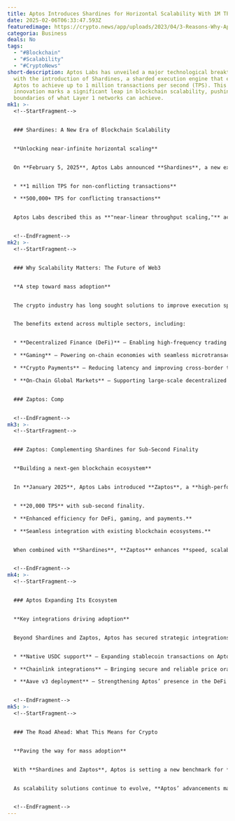 ```yaml
---
title: Aptos Introduces Shardines for Horizontal Scalability With 1M TPS
date: 2025-02-06T06:33:47.593Z
featuredimage: https://crypto.news/app/uploads/2023/04/3-Reasons-Why-Aptos-APT-and-DigiToads-TOADS01.jpg.webp
categoria: Business
deals: No
tags:
  - "#Blockchain"
  - "#Scalability"
  - "#CryptoNews"
short-description: Aptos Labs has unveiled a major technological breakthrough
  with the introduction of Shardines, a sharded execution engine that enables
  Aptos to achieve up to 1 million transactions per second (TPS). This
  innovation marks a significant leap in blockchain scalability, pushing the
  boundaries of what Layer 1 networks can achieve.
mk1: >-
  <!--StartFragment-->


  ### Shardines: A New Era of Blockchain Scalability


  **Unlocking near-infinite horizontal scaling**


  On **February 5, 2025**, Aptos Labs announced **Shardines**, a new execution engine that enables **horizontal scalability** by **decoupling consensus from storage**. This architecture allows for **independent scaling**, unlocking unprecedented transaction speeds:


  * **1 million TPS for non-conflicting transactions**

  * **500,000+ TPS for conflicting transactions**


  Aptos Labs described this as **"near-linear throughput scaling,"** achieved on a **30-machine cluster**, demonstrating the potential for **infinitely scalable blockchain infrastructure**.


  <!--EndFragment-->
mk2: >-
  <!--StartFragment-->


  ### Why Scalability Matters: The Future of Web3


  **A step toward mass adoption**


  The crypto industry has long sought solutions to improve execution speed and **reduce congestion on blockchain networks**. **Shardines is expected to accelerate Web3 growth** by allowing **higher transaction throughput**, making decentralized applications (dApps) **faster and more efficient**.


  The benefits extend across multiple sectors, including:


  * **Decentralized Finance (DeFi)** – Enabling high-frequency trading and lending platforms.

  * **Gaming** – Powering on-chain economies with seamless microtransactions.

  * **Crypto Payments** – Reducing latency and improving cross-border transactions.

  * **On-Chain Global Markets** – Supporting large-scale decentralized exchanges (DEXs) and tokenized assets.


  ### Zaptos: Comp


  <!--EndFragment-->
mk3: >-
  <!--StartFragment-->


  ### Zaptos: Complementing Shardines for Sub-Second Finality


  **Building a next-gen blockchain ecosystem**


  In **January 2025**, Aptos Labs introduced **Zaptos**, a **high-performance transaction framework** designed to reduce **end-to-end latency**. Key features of Zaptos include:


  * **20,000 TPS** with sub-second finality.

  * **Enhanced efficiency for DeFi, gaming, and payments.**

  * **Seamless integration with existing blockchain ecosystems.**


  When combined with **Shardines**, **Zaptos** enhances **speed, scalability, and efficiency**, positioning **Aptos as one of the most advanced Layer 1 blockchains** in the market.


  <!--EndFragment-->
mk4: >-
  <!--StartFragment-->


  ### Aptos Expanding Its Ecosystem


  **Key integrations driving adoption**


  Beyond Shardines and Zaptos, Aptos has secured strategic integrations, including:


  * **Native USDC support** – Expanding stablecoin transactions on Aptos.

  * **Chainlink integrations** – Bringing secure and reliable price oracles to the network.

  * **Aave v3 deployment** – Strengthening Aptos’ presence in the DeFi sector.


  <!--EndFragment-->
mk5: >-
  <!--StartFragment-->


  ### The Road Ahead: What This Means for Crypto


  **Paving the way for mass adoption**


  With **Shardines and Zaptos**, Aptos is setting a new benchmark for **blockchain scalability**. The ability to **handle 1 million TPS** without compromising **security or decentralization** positions Aptos as a potential leader in the **Web3 revolution**.


  As scalability solutions continue to evolve, **Aptos’ advancements may serve as a blueprint for future blockchain networks**, pushing the industry toward **mainstream adoption** and **seamless on-chain interactio**


  <!--EndFragment-->
---
```

<!--StartFragment-->

<!--EndFragment-->